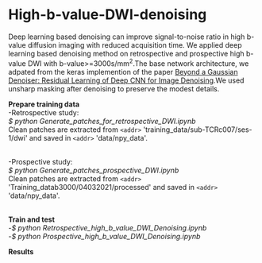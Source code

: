 # High-b-value-DWI-denoising
Deep learning based denoising can improve signal-to-noise ratio in high b-value diffusion imaging with reduced acquisition time. We applied deep learning based denoising method on retrospective and prospective high b-value DWI with b-value>=3000s/mm<sup>2</sup>.The base network architecture, we adpated from the  keras implemention of the paper [Beyond a Gaussian Denoiser: Residual Learning of Deep CNN for Image Denoising](https://ieeexplore.ieee.org/abstract/document/7839189).We used unsharp masking after denoising to preserve the modest details.

**Prepare training data**<br />
-Retrospective study:<br />
_$ python Generate_patches_for_retrospective_DWI.ipynb_<br />
Clean patches are extracted from `<addr>` 'training_data/sub-TCRc007/ses-1/dwi' and saved in `<addr>` 'data/npy_data'.<br /><br />

-Prospective study:<br />
_$ python Generate_patches_prospective_DWI.ipynb_ <br />
Clean patches are extracted from `<addr>` 'Training_datab3000/04032021/processed' and saved in `<addr>` 'data/npy_data'.<br /><br />

**Train and test**<br />
-_$ python Retrospective_high_b_value_DWI_Denoising.ipynb_ <br />
-_$ python Prospective_high_b_value_DWI_Denoising.ipynb_ <br />



**Results**
